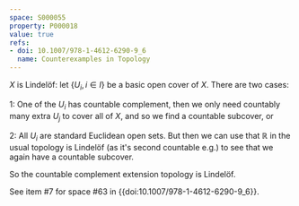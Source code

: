 ```yaml
---
space: S000055
property: P000018
value: true
refs:
- doi: 10.1007/978-1-4612-6290-9_6
  name: Counterexamples in Topology
---
```


$X$ is Lindelöf: let $\left\{U_i, i \in I\right\}$ be a basic open cover of $X$. There are two cases:

1: One of the $U_i$ has countable complement, then we only need countably many extra $U_j$ to cover all of $X$, and so we find a countable subcover, or

2: All $U_i$ are standard Euclidean open sets. But then we can use that $\mathbb{R}$ in the usual topology is Lindelöf (as it's second countable e.g.) to see that we again have a countable subcover.

So the countable complement extension topology is Lindelöf.

See item #7 for space #63 in {{doi:10.1007/978-1-4612-6290-9_6}}.
